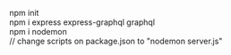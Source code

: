 npm init  
npm i express express-graphql graphql  
npm i nodemon  
// change scripts on package.json to "nodemon server.js"  
